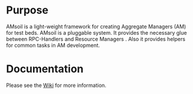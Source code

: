 # Purpose

AMsoil is a light-weight framework for creating Aggregate Managers (AM) for test beds.
AMsoil is a pluggable system. It provides the necessary glue between RPC-Handlers and Resource Managers .
Also it provides helpers for common tasks in AM development.

# Documentation

Please see the [Wiki](https://github.com/fp7-ofelia/AMsoil/wiki) for more information.
